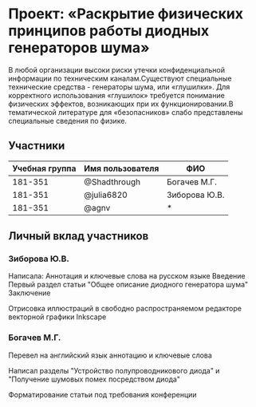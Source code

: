 # Проект: «Раскрытие физических принципов работы диодных генераторов шума»

В любой организации высоки риски утечки конфиденциальной информации по техническим каналам.Существуют специальные технические средства - генераторы шума, или «глушилки».
Для корректного использования «глушилок» требуется понимание физических эффектов, возникающих при их функционировании.В тематической литературе для «безопасников» слабо представлены специальные сведения по физике.


## Участники

| Учебная группа | Имя пользователя | ФИО                      |
|----------------|------------------|--------------------------|
| 181-351         |@Shadthrough           |   Богачев М.Г.           |
| 181-351        | @julia6820       | Зиборова Ю.В.             |
| 181-351       | @agnv       | * |

## Личный вклад участников

### Зиборова Ю.В.

Написала:
Аннотация и ключевые слова на русском языке
Введение
Первый раздел статьи "Общее описание диодного генератора шума"
Заключение

Отрисовка иллюстраций в свободно распространяемом редакторе векторной графики Inkscape 

### Богачев М.Г.

Перевел на английский язык аннотацию и ключевые слова

Написал разделы "Устройство полупроводникового диода" и "Получение шумовых помех посредством диода"  

Форматирование статьи под требования конференции
